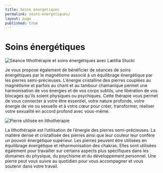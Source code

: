 ```yaml
---
title: Soins énergétiques
permalink: soins-energetiques/
layout: page
published: true
---
```


# Soins énergétiques

![Séance lithothérapie et soins énergétiques avec Lætitia Stucki](../images/laetitia-stucki-lithotherapie-003.jpg)

Je vous propose également de bénéficier de séances de soins énergétiques par le magnétisme associé à un équilibrage énergétique par les pierres semi-précieuses. L’énergie cristalline des pierres couplées au magnétisme et parfois au chant et au tambour chamanique permet une harmonisation de vos énergies et de vos corps subtils, une libération de vos blocages qu’ils soient physiques ou psychiques. Cette thérapie vous permet de vous connecter à votre être essentiel, votre nature profonde, votre énergie de vie ou sexuelle et à votre cœur pour créer, transformer, réaliser votre sexualité en accord profond avec vous-même.

![Pierre utilisée en lithothérapie](../images/laetitia-stucki-lithotherapie-001.jpg)

La lithothérapie est l’utilisation de l’énergie des pierres semi-précieuses. La matière dense et cristallisée des pierres ainsi que leur couleur leur confère un pouvoir énergétique supérieur. Les pierres peuvent être utilisées en équilibrage énergétique et réharmonisation des chakras. Elles sont utilisées également pour travailler sur certains aspects plus spécifiques dans les domaines du physique, du psychisme et du développement personnel. Une pierre peut vous suivre au quotidien pour vous accompagner et vous soutenir dans votre travail.
